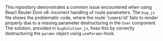 This repository demonstrates a common issue encountered when using React Router Dom v6: incorrect handling of route parameters.  The `bug.js` file shows the problematic code, where the route '/users/:id' fails to render properly due to a missing parameter destructuring in the `User` component.  The solution, provided in `bugSolution.js`, fixes this by correctly destructuring the `params` object using `useParams` hook. 